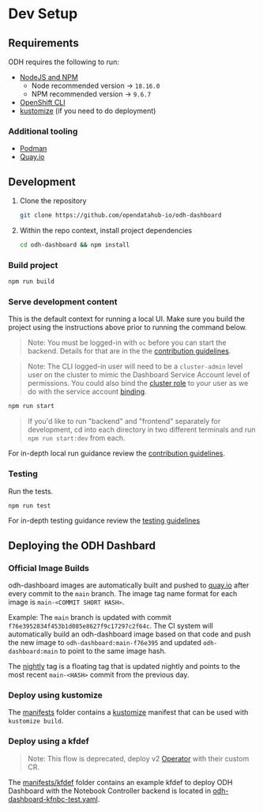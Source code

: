 # Dev Setup

## Requirements

ODH requires the following to run:

- [NodeJS and NPM](https://nodejs.org/)
  - Node recommended version -> `18.16.0`
  - NPM recommended version -> `9.6.7`
- [OpenShift CLI](https://docs.openshift.com/container-platform/latest/cli_reference/openshift_cli/getting-started-cli.html)
- [kustomize](https://github.com/kubernetes-sigs/kustomize) (if you need to do deployment)

### Additional tooling

- [Podman](https://github.com/containers/podman)
- [Quay.io](https://quay.io/)

## Development

1. Clone the repository
      ``` bash
      git clone https://github.com/opendatahub-io/odh-dashboard
      ```
2. Within the repo context, install project dependencies
     ```bash
     cd odh-dashboard && npm install
     ```

### Build project

```bash
npm run build
```

### Serve development content

This is the default context for running a local UI.  Make sure you build the project using the instructions above prior to running the command below.

> Note: You must be logged-in with `oc` before you can start the backend. Details for that are in the the [contribution guidelines](../CONTRIBUTING.md#give-your-dev-env-access).

> Note: The CLI logged-in user will need to be a `cluster-admin` level user on the cluster to mimic the Dashboard Service Account level of permissions. You could also bind the [cluster role](../manifests/common/base/cluster-role.yaml) to your user as we do with the service account [binding](../manifests/common/base/cluster-role-binding.yaml).

```bash
npm run start
```

> If you'd like to run "backend" and "frontend" separately for development, cd into each directory in two different terminals and run `npm run start:dev` from each.

For in-depth local run guidance review the [contribution guidelines](../CONTRIBUTING.md).

### Testing

Run the tests.

  ```bash
  npm run test
  ```

For in-depth testing guidance review the [testing guidelines](./testing.md)

## Deploying the ODH Dashbard

### Official Image Builds

odh-dashboard images are automatically built and pushed to [quay.io](https://quay.io/repository/opendatahub/odh-dashboard) after every commit to the `main` branch. The image tag name format for each image is `main-<COMMIT SHORT HASH>`.

Example: The `main` branch is updated with commit `f76e3952834f453b1d085e8627f9c17297c2f64c`.  The CI system will automatically build an odh-dashboard image based on that code and push the new image to `odh-dashboard:main-f76e395` and updated `odh-dashboard:main` to point to the same image hash.

The [nightly](https://quay.io/opendatahub/odh-dashboard:nightly) tag is a floating tag that is updated nightly and points to the most recent `main-<HASH>` commit from the previous day.

### Deploy using kustomize

The [manifests](./manifests) folder contains a [kustomize](https://kustomize.io) manifest that can be used with `kustomize build`.

### Deploy using a kfdef

> Note: This flow is deprecated, deploy v2 [Operator](https://github.com/opendatahub-io/opendatahub-operator) with their custom CR.

The [manifests/kfdef](./manifests/kfdef) folder contains an example kfdef to deploy ODH Dashboard with the Notebook Controller backend is located in [odh-dashboard-kfnbc-test.yaml](manifests/kfdef/odh-dashboard-kfnbc-test.yaml).
